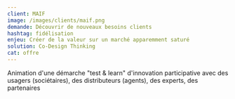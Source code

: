 ```yaml
---
client: MAIF
image: /images/clients/maif.png
demande: Découvrir de nouveaux besoins clients
hashtag: fidélisation
enjeu: Créer de la valeur sur un marché apparemment saturé
solution: Co-Design Thinking 
cat: offre
---
```

Animation d'une démarche "test & learn" d'innovation participative avec des usagers (sociétaires), des distributeurs (agents), des experts, des partenaires 